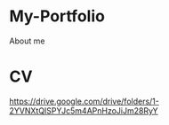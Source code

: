 # My-Portfolio
About me
# CV 
https://drive.google.com/drive/folders/1-2YVNXtQISPYJc5m4APnHzoJiJm28RyY
